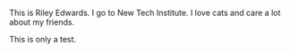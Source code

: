 
 This is Riley Edwards. I go to New Tech Institute. I love cats and care a lot about my friends.

This is only a test. 

